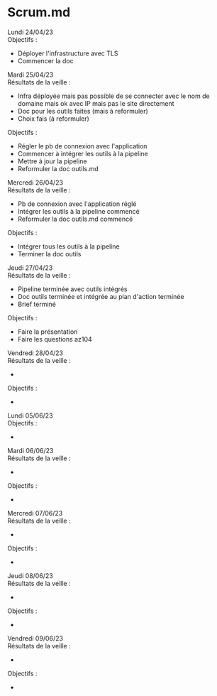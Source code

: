 # Scrum.md 

Lundi 24/04/23  
Objectifs :

* Déployer l'infrastructure avec TLS
* Commencer la doc

Mardi 25/04/23  
Résultats de la veille :

* Infra déployée mais pas possible de se connecter avec le nom de domaine mais ok avec IP mais pas le site directement
* Doc pour les outils faites (mais à reformuler)
* Choix fais (à reformuler)

Objectifs :

* Régler le pb de connexion avec l'application
* Commencer à intégrer les outils à la pipeline
* Mettre à jour la pipeline
* Reformuler la doc outils.md

Mercredi 26/04/23  
Résultats de la veille :

* Pb de connexion avec l'application réglé
* Intégrer les outils à la pipeline commencé
* Reformuler la doc outils.md commencé

Objectifs :

* Intégrer tous les outils à la pipeline
* Terminer la doc outils

Jeudi 27/04/23  
Résultats de la veille :

* Pipeline terminée avec outils intégrés
* Doc outils terminée et intégrée au plan d'action terminée
* Brief terminé

Objectifs :

* Faire la présentation
* Faire les questions az104

Vendredi 28/04/23  
Résultats de la veille :

* 

Objectifs :

* 

Lundi 05/06/23  
Objectifs :

* 

Mardi 06/06/23  
Résultats de la veille :

* 

Objectifs :

* 

Mercredi 07/06/23    
Résultats de la veille :

* 

Objectifs :

* 

Jeudi 08/06/23    
Résultats de la veille :

* 

Objectifs :

* 

Vendredi 09/06/23    
Résultats de la veille :

* 

Objectifs :

* 
